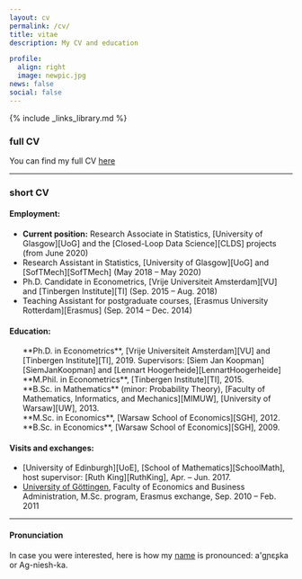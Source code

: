 ```yaml
---
layout: cv
permalink: /cv/
title: vitae
description: My CV and education

profile:
  align: right
  image: newpic.jpg
news: false
social: false
---
```

{% include _links_library.md %}
 
### full CV

You can find my full CV <a class="page-link" href="{{ '/cv/aborowska_cv.pdf' | prepend: site.baseurl | prepend: site.url }}">here</a>  

------

### short CV

#### Employment:

* **Current position:** Research Associate in Statistics, [University of Glasgow][UoG] and the [Closed-Loop Data Science][CLDS] projects (from June 2020)
* Research Assistant in Statistics, [University of Glasgow][UoG] and [SofTMech][SofTMech] (May 2018 &ndash;  May 2020)
* Ph.D. Candidate in Econometrics, [Vrije Universiteit Amsterdam][VU] and [Tinbergen Institute][TI] (Sep. 2015 &ndash;  Aug. 2018)
* Teaching Assistant for postgraduate courses, [Erasmus University Rotterdam][Erasmus] (Sep. 2014 &ndash; Dec. 2014)

#### Education:

<ul style="list-style: none;">
<li markdown="1"> 
<i class="fa fa-graduation-cap" aria-hidden="true"></i>
**Ph.D. in Econometrics**,  [Vrije Universiteit Amsterdam][VU] and [Tinbergen Institute][TI], 2019.
Supervisors: [Siem Jan Koopman][SiemJanKoopman] and [Lennart Hoogerheide][LennartHoogerheide]
</li>  
<li markdown="1">
<i class="fa fa-graduation-cap" aria-hidden="true"></i>
**M.Phil. in Econometrics**, [Tinbergen Institute][TI], 2015. 
</li> 
<li markdown="1"> <i class="fa fa-graduation-cap" aria-hidden="true"></i>
**B.Sc. in Mathematics** (minor: Probability Theory), [Faculty of Mathematics, Informatics, and Mechanics][MIMUW], [University of Warsaw][UW], 2013.
</li> 
<li markdown="1"> 
<i class="fa fa-graduation-cap" aria-hidden="true"></i> 
**M.Sc. in Economics**, [Warsaw School of Economics][SGH], 2012.
</li> 
<li markdown="1"> 
<i class="fa fa-graduation-cap" aria-hidden="true"></i> 
**B.Sc. in Economics**, [Warsaw School of Economics][SGH], 2009.
</li> 
</ul>  


#### Visits and exchanges:
* [University of Edinburgh][UoE], [School of Mathematics][SchoolMath], host supervisor: [Ruth King][RuthKing], Apr. &ndash; Jun. 2017.  
* [University of Göttingen](http://www.uni-goettingen.de/en/1.html), Faculty of Economics and Business Administration, M.Sc. program, Erasmus exchange, Sep. 2010 &ndash;  Feb. 2011

***

#### Pronunciation
In case you were interested, here is how my <a href="https://en.wiktionary.org/wiki/Agnieszka" title="Agnieszka">name</a> is pronounced: a'g&#626;&#603;&#642;ka or Ag-niesh-ka.  